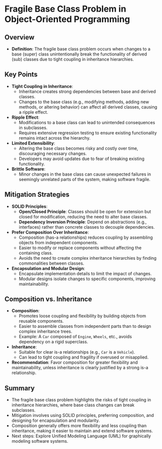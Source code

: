 # Fragile Base Class Problem in Object-Oriented Programming

## Overview
- **Definition**: The fragile base class problem occurs when changes to a base (super) class unintentionally break the functionality of derived (sub) classes due to tight coupling in inheritance hierarchies.

## Key Points
- **Tight Coupling in Inheritance**:
  - Inheritance creates strong dependencies between base and derived classes.
  - Changes to the base class (e.g., modifying methods, adding new methods, or altering behavior) can affect all derived classes, causing a ripple effect.
- **Ripple Effect**:
  - Modifications to a base class can lead to unintended consequences in subclasses.
  - Requires extensive regression testing to ensure existing functionality remains intact across the hierarchy.
- **Limited Extensibility**:
  - Altering the base class becomes risky and costly over time, discouraging necessary changes.
  - Developers may avoid updates due to fear of breaking existing functionality.
- **Brittle Software**:
  - Minor changes in the base class can cause unexpected failures in seemingly unrelated parts of the system, making software fragile.

## Mitigation Strategies
- **SOLID Principles**:
  - **Open/Closed Principle**: Classes should be open for extension but closed for modification, reducing the need to alter base classes.
  - **Dependency Inversion Principle**: Depend on abstractions (e.g., interfaces) rather than concrete classes to decouple dependencies.
- **Prefer Composition Over Inheritance**:
  - Composition (has-a relationships) reduces coupling by assembling objects from independent components.
  - Easier to modify or replace components without affecting the containing class.
  - Avoids the need to create complex inheritance hierarchies by finding commonalities between classes.
- **Encapsulation and Modular Design**:
  - Encapsulate implementation details to limit the impact of changes.
  - Modular designs isolate changes to specific components, improving maintainability.

## Composition vs. Inheritance
- **Composition**:
  - Promotes loose coupling and flexibility by building objects from reusable components.
  - Easier to assemble classes from independent parts than to design complex inheritance trees.
  - Example: A `Car` composed of `Engine`, `Wheels`, etc., avoids dependency on a rigid superclass.
- **Inheritance**:
  - Suitable for clear is-a relationships (e.g., `Car` is a `Vehicle`).
  - Can lead to tight coupling and fragility if overused or misapplied.
- **Recommendation**: Favor composition for greater flexibility and maintainability, unless inheritance is clearly justified by a strong is-a relationship.

## Summary
- The fragile base class problem highlights the risks of tight coupling in inheritance hierarchies, where base class changes can break subclasses.
- Mitigation involves using SOLID principles, preferring composition, and designing for encapsulation and modularity.
- Composition generally offers more flexibility and less coupling than inheritance, making it easier to maintain and extend software systems.
- Next steps: Explore Unified Modeling Language (UML) for graphically modeling software systems.